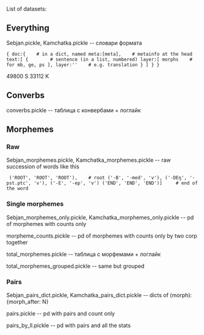 List of datasets:

## Everything

Sebjan.pickle, Kamchatka.pickle -- словари формата

`{
    doc:{    # in a dict, named
        meta:[meta],    # metainfo at the head
        text:[
            {        # sentence (in a list, numbered)
                layer:[
                    morphs    # for mb, ge, ps
                    ],
                layer:''    # e.g. translation
            }
        ]
    }
}`

49800 S
33112 K

## Converbs

converbs.pickle -- таблица с конвербами + логлайк


## Morphemes

### Raw

Sebjan_morphemes.pickle, Kamchatka_morphemes.pickle -- raw succession of words like this

` ('ROOT', 'ROOT', 'ROOT'),    # root
 ('-B', '-med', 'v'),
 ('-DEŋ', '-pst.ptc', 'v'),
 ('-E', '-ep', 'v')
 ('END', 'END', 'END')]     # end of the word`

### Single morphemes
 
Sebjan_morphemes_only.pickle, Kamchatka_morphemes_only.pickle -- pd of morphemes with counts only

morpheme_counts.pickle -- pd of morphemes with counts only by two corp together

total_morphemes.pickle -- таблица с морфемами + логлайк

total_morphemes_grouped.pickle -- same but grouped

 
 ### Pairs
 
 Sebjan_pairs_dict.pickle, Kamchatka_pairs_dict.pickle -- dicts of (morph): {morph_after: N}
 
 pairs.pickle -- pd with pairs and count only
 
 pairs_by_ll.pickle -- pd with pairs and all the stats
 


